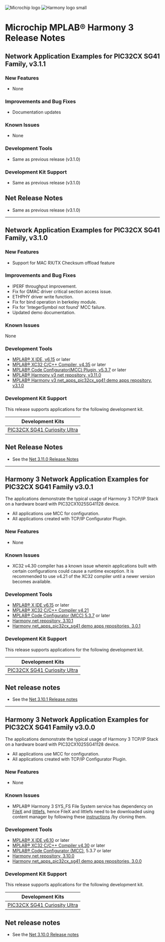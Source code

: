 ﻿![Microchip logo](https://raw.githubusercontent.com/wiki/Microchip-MPLAB-Harmony/Microchip-MPLAB-Harmony.github.io/images/microchip_logo.png)
![Harmony logo small](https://raw.githubusercontent.com/wiki/Microchip-MPLAB-Harmony/Microchip-MPLAB-Harmony.github.io/images/microchip_mplab_harmony_logo_small.png)

# Microchip MPLAB® Harmony 3 Release Notes

## Network Application Examples for PIC32CX SG41 Family, v3.1.1

### New Features
- None

### Improvements and Bug Fixes
- Documentation updates

### Known Issues
- None

### Development Tools
- Same as previous release (v3.1.0)

### Development Kit Support
- Same as previous release (v3.1.0)

## Net Release Notes
- Same as previous release (v3.1.0)

---

## Network Application Examples for PIC32CX SG41 Family, v3.1.0

### New Features
- Support for MAC RX/TX Checksum offload feature


### Improvements and Bug Fixes
- IPERF throughput improvement.
- Fix for GMAC driver critical section access issue.
- ETHPHY driver write function.
- Fix for bind operation in berkeley module.
- Fix for 'IntegerSymbol not found' MCC failure.
- Updated demo documentation.

### Known Issues
None


### Development Tools

- [MPLAB® X IDE, v6.15](https://www.microchip.com/mplab/mplab-x-ide) or later
- [MPLAB® XC32 C/C++ Compiler, v4.35](https://www.microchip.com/mplab/compilers) or later
- [MPLAB® Code Configurator(MCC) Plugin, v5.3.7](https://www.microchip.com/en-us/tools-resources/configure/mplab-code-configurator) or later
- [MPLAB® Harmony v3 net repository, v3.11.0](https://github.com/Microchip-MPLAB-Harmony/net/tree/v3.11.0)
- [MPLAB® Harmony v3 net\_apps\_pic32cx\_sg41 demo apps repository, v3.1.0](https://github.com/Microchip-MPLAB-Harmony/net_apps_pic32cx_sg41/tree/v3.1.0)

### Development Kit Support

This release supports applications for the following development kit.

| Development Kits |
| --- |
| [PIC32CX SG41 Curiosity Ultra](https://www.microchip.com/en-us/development-tool/EV06X38A) |


## Net Release Notes

- See the [Net 3.11.0 Release Notes](https://github.com/Microchip-MPLAB-Harmony/net/tree/v3.11.0)

---


## Harmony 3 Network Application Examples for PIC32CX SG41 Family v3.0.1

The applications demonstrate the typical usage of Harmony 3 TCP/IP Stack on a hardware board with PIC32CX1025SG41128 device.
- All applications use MCC for configuration.
- All applications created with TCP/IP Configurator Plugin.

### New Features
- None

### Known Issues
- XC32 v4.30 compiler has a known issue wherein applications built with certain configurations could cause a runtime exception. It is recommended to use v4.21 of the XC32 compiler until a newer version becomes available.

### Development Tools

- [MPLAB® X IDE v6.15](https://www.microchip.com/mplab/mplab-x-ide) or later
- [MPLAB® XC32 C/C++ Compiler v4.21](https://www.microchip.com/mplab/compilers)
- [MPLAB® Code Configurator (MCC) 5.3.7](https://www.microchip.com/en-us/tools-resources/configure/mplab-code-configurator) or later
- [Harmony net repository, 3.10.1](https://github.com/Microchip-MPLAB-Harmony/net/tree/v3.10.1)
- [Harmony net\_apps\_pic32cx\_sg41 demo apps repositories, 3.0.1](https://github.com/Microchip-MPLAB-Harmony/net_apps_pic32cx_sg41/tree/v3.0.1)


### Development Kit Support

This release supports applications for the following development kit.

| Development Kits |
| --- |
| [PIC32CX SG41 Curiosity Ultra](https://www.microchip.com/en-us/development-tool/EV06X38A) |


## Net release notes

- See the [Net 3.10.1 Release notes](https://github.com/Microchip-MPLAB-Harmony/net/tree/v3.10.1)

---

## Harmony 3 Network Application Examples for PIC32CX SG41 Family v3.0.0

The applications demonstrate the typical usage of Harmony 3 TCP/IP Stack on a hardware board with PIC32CX1025SG41128 device.
- All applications use MCC for configuration.
- All applications created with TCP/IP Configurator Plugin.

### New Features
- None

### Known Issues
- MPLAB® Harmony 3 SYS\_FS File System service has dependency on [FileX](https://github.com/azure-rtos/filex) and [littlefs](https://github.com/littlefs-project/littlefs), hence FileX and littlefs need to be downloaded using content manager by following these [instructions](https://github.com/Microchip-MPLAB-Harmony/contentmanager/wiki) /by cloning them.

### Development Tools

- [MPLAB® X IDE v6.10](https://www.microchip.com/mplab/mplab-x-ide) or later
- [MPLAB® XC32 C/C++ Compiler v4.30](https://www.microchip.com/mplab/compilers) or later
- [MPLAB® Code Configurator (MCC)](https://www.microchip.com/en-us/tools-resources/configure/mplab-code-configurator), 5.3.7 or later
- [Harmony net repository, 3.10.0](https://github.com/Microchip-MPLAB-Harmony/net/tree/v3.10.0)
- [Harmony net\_apps\_pic32cx\_sg41 demo apps repositories, 3.0.0](https://github.com/Microchip-MPLAB-Harmony/net_apps_pic32cx_sg41/tree/v3.0.0)


### Development Kit Support

This release supports applications for the following development kit.

| Development Kits |
| --- |
| [PIC32CX SG41 Curiosity Ultra](https://www.microchip.com/en-us/development-tool/EV06X38A) |


## Net release notes

- See the [Net 3.10.0 Release notes](https://github.com/Microchip-MPLAB-Harmony/net/tree/v3.10.0)

